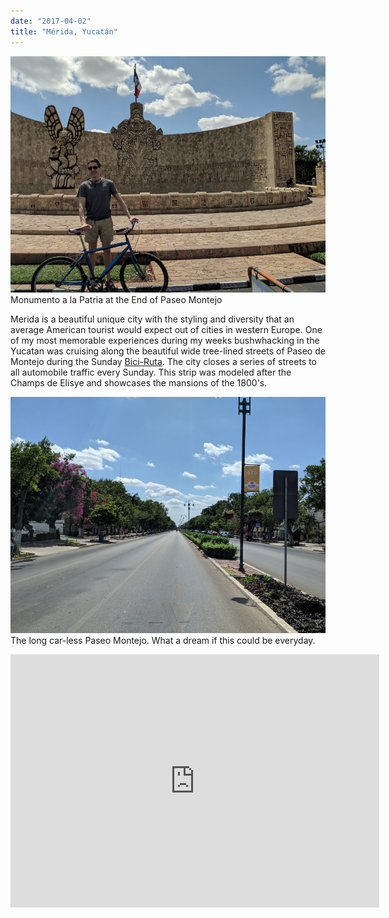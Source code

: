 ```yaml
---
date: "2017-04-02"
title: "Mérida, Yucatán"
---
```


![](image0.jpg)
 Monumento a la Patria at the End of Paseo Montejo

Merida is a beautiful unique city with the styling and diversity that an average American tourist would expect out of cities in western Europe. One of my most memorable experiences during my weeks bushwhacking in the Yucatan was cruising along the beautiful wide tree-lined streets of Paseo de Montejo during the Sunday <a href="http://www.merida.gob.mx/biciruta/">Bici-Ruta</a>. The city closes a series of streets to all automobile traffic every Sunday. This strip was modeled after the Champs de Elisye and showcases the mansions of the 1800's.

![](image1.jpg)
The long car-less Paseo Montejo. What a dream if this could be everyday.

<center>
<iframe src="https://www.strava.com/activities/1436536571/embed/dbd0b4cf72857f78cf0226289a4a1280f0f94d28" width="590" height="405" frameborder="0" scrolling="no" data-mce-fragment="1">&amp;amp;lt;span data-mce-type="bookmark" style="display: inline-block; width: 0px; overflow: hidden; line-height: 0;" class="mce_SELRES_start"&amp;amp;gt;﻿&amp;amp;lt;/span&amp;amp;gt;</iframe>

</center>